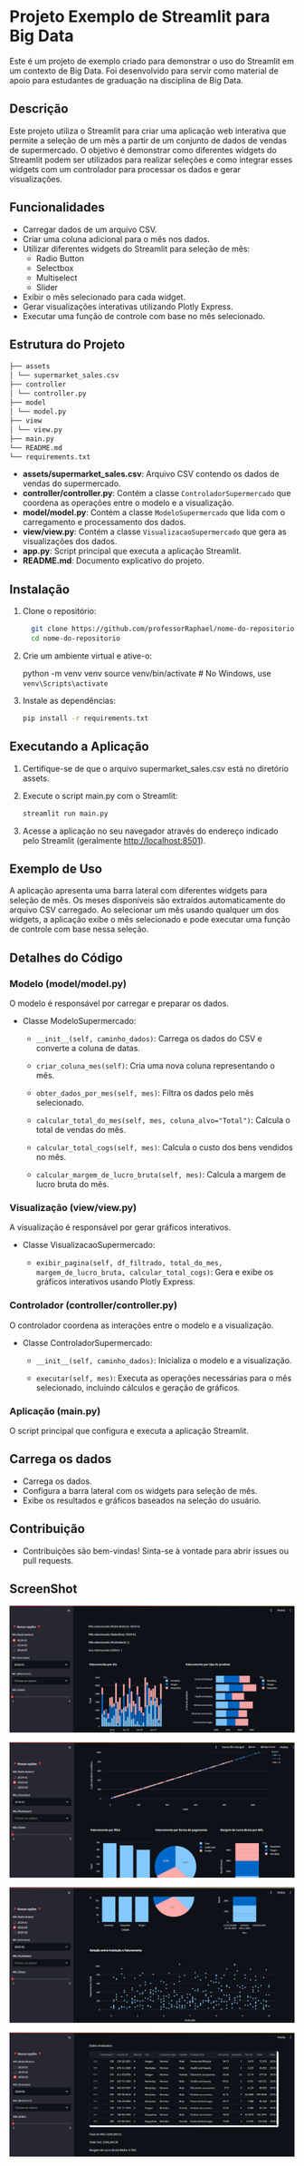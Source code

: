 # Projeto Exemplo de Streamlit para Big Data

Este é um projeto de exemplo criado para demonstrar o uso do Streamlit em um contexto de Big Data. Foi desenvolvido para servir como material de apoio para estudantes de graduação na disciplina de Big Data.

## Descrição

Este projeto utiliza o Streamlit para criar uma aplicação web interativa que permite a seleção de um mês a partir de um conjunto de dados de vendas de supermercado. O objetivo é demonstrar como diferentes widgets do Streamlit podem ser utilizados para realizar seleções e como integrar esses widgets com um controlador para processar os dados e gerar visualizações.

## Funcionalidades

- Carregar dados de um arquivo CSV.
- Criar uma coluna adicional para o mês nos dados.
- Utilizar diferentes widgets do Streamlit para seleção de mês:
  - Radio Button
  - Selectbox
  - Multiselect
  - Slider
- Exibir o mês selecionado para cada widget.
- Gerar visualizações interativas utilizando Plotly Express.
- Executar uma função de controle com base no mês selecionado.

## Estrutura do Projeto

```.
├── assets
│ └── supermarket_sales.csv
├── controller
│ └── controller.py
├── model
│ └── model.py
├── view
│ └── view.py
├── main.py
└── README.md
└── requirements.txt
```

- **assets/supermarket_sales.csv**: Arquivo CSV contendo os dados de vendas do supermercado.
- **controller/controller.py**: Contém a classe `ControladorSupermercado` que coordena as operações entre o modelo e a visualização.
- **model/model.py**: Contém a classe `ModeloSupermercado` que lida com o carregamento e processamento dos dados.
- **view/view.py**: Contém a classe `VisualizacaoSupermercado` que gera as visualizações dos dados.
- **app.py**: Script principal que executa a aplicação Streamlit.
- **README.md**: Documento explicativo do projeto.

## Instalação

1. Clone o repositório:

    ```bash
      git clone https://github.com/professorRaphael/nome-do-repositorio.git
      cd nome-do-repositorio
    ```

2. Crie um ambiente virtual e ative-o:

    python -m venv venv
    source venv/bin/activate  # No Windows, use `venv\Scripts\activate`

3. Instale as dependências:

    ```bash
    pip install -r requirements.txt
    ```

## Executando a Aplicação

1. Certifique-se de que o arquivo supermarket_sales.csv está no diretório assets.

2. Execute o script main.py com o Streamlit:

    ```python
    streamlit run main.py
    ```

3. Acesse a aplicação no seu navegador através do endereço indicado pelo Streamlit (geralmente <http://localhost:8501>).

## Exemplo de Uso

A aplicação apresenta uma barra lateral com diferentes widgets para seleção de mês. Os meses disponíveis são extraídos automaticamente do arquivo CSV carregado. Ao selecionar um mês usando qualquer um dos widgets, a aplicação exibe o mês selecionado e pode executar uma função de controle com base nessa seleção.

## Detalhes do Código

### Modelo (model/model.py)

O modelo é responsável por carregar e preparar os dados.

- Classe ModeloSupermercado:

  - `__init__(self, caminho_dados)`: Carrega os dados do CSV e converte a coluna de datas.

  - `criar_coluna_mes(self)`: Cria uma nova coluna representando o mês.

  - `obter_dados_por_mes(self, mes)`: Filtra os dados pelo mês selecionado.

  - `calcular_total_do_mes(self, mes, coluna_alvo="Total")`: Calcula o total de vendas do mês.

  - `calcular_total_cogs(self, mes)`: Calcula o custo dos bens vendidos no mês.

  - `calcular_margem_de_lucro_bruta(self, mes)`: Calcula a margem de lucro bruta do mês.

### Visualização (view/view.py)

A visualização é responsável por gerar gráficos interativos.

- Classe VisualizacaoSupermercado:

  - `exibir_pagina(self, df_filtrado, total_do_mes, margem_de_lucro_bruta, calcular_total_cogs)`: Gera e exibe os gráficos interativos usando Plotly Express.

### Controlador (controller/controller.py)

O controlador coordena as interações entre o modelo e a visualização.

- Classe ControladorSupermercado:

  - `__init__(self, caminho_dados)`: Inicializa o modelo e a visualização.

  - `executar(self, mes)`: Executa as operações necessárias para o mês selecionado, incluindo cálculos e geração de gráficos.

### Aplicação (main.py)

O script principal que configura e executa a aplicação Streamlit.

## Carrega os dados

- Carrega os dados.
- Configura a barra lateral com os widgets para seleção de mês.
- Exibe os resultados e gráficos baseados na seleção do usuário.

## Contribuição

- Contribuições são bem-vindas! Sinta-se à vontade para abrir issues ou pull requests.

## ScreenShot

![alt text](./assets/image.png)

![alt text](./assets/image-1.png)

![alt text](./assets/image-2.png)

![alt text](./assets/image-3.png)
